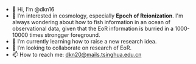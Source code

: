 - 👋 Hi, I’m @dkn16
- 👀 I’m interested in cosmology, especially **Epoch of Reionization**. I'm always wondering about how to fish information in an ocean of observational data, given that the EoR information is burried in a 1000-10000 times strongger foreground.
- 🌱 I’m currently learning how to raise a new research idea.
- 💞️ I’m looking to collaborate on research of EoR.
- 📫 How to reach me: dkn20@mails.tsinghua.edu.cn

<!---
dkn16/dkn16 is a ✨ special ✨ repository because its `README.md` (this file) appears on your GitHub profile.
You can click the Preview link to take a look at your changes.
--->
